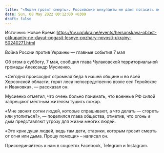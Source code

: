 ```yaml
---
title: "«Людям грозит смерть». Российские оккупанты не дают погасить лесные пожары в Херсонской области"
date: Sun, 08 May 2022 00:12:00 +0300
draft: false
---
```

Источник: Новое Время https://nv.ua/ukraine/events/hersonskaya-oblast-okkupanty-ne-dayut-pogasit-lesnye-pozhary-novosti-ukrainy-50240271.html


Война России против Украины — главные события 7 мая

Об этом в субботу, 7 мая, сообщил глава Чулаковской территориальной громады Александр Мусиенко.

 «Сегодня происходит огромная беда в нашей общине и во всей Херсонской области, горят леса непосредственно возле сел Геройское и Ивановка», — рассказал он.

Мусиенко отметил, что очень больно понимать, что военные РФ силой запрещают местным жителям тушить пожар.

 «Мне звонят сотни людей, которые спрашивают, а что делать — сгореть или утопиться?», — поделился глава общества, отметив, что огонь и дым представляют угрозу для жизни многих людей.

 «Это крик души людей, ведь там дети, старики, которым грозит смерть от огня или дыма. Прошу помощи» – написал он.

Присоединяйтесь к нам в соцсетях Facebook, Telegram и Instagram.
